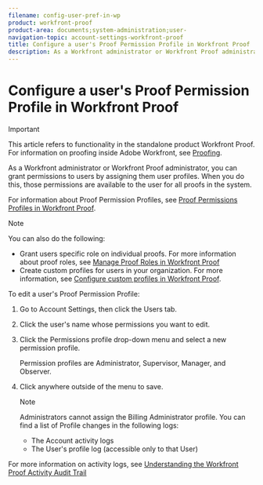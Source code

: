 ```yaml
---
filename: config-user-pref-in-wp
product: workfront-proof
product-area: documents;system-administration;user-
navigation-topic: account-settings-workfront-proof
title: Configure a user's Proof Permission Profile in Workfront Proof
description: As a Workfront administrator or Workfront Proof administrator, you can grant permissions to users by assigning them user profiles. When you do this, those permissions are available to the user for all proofs in the system.
---
```


# Configure a user's Proof Permission Profile in Workfront Proof

>[!IMPORTANT]
>
>This article refers to functionality in the standalone product Workfront Proof. For information on proofing inside Adobe Workfront, see [Proofing](../../../review-and-approve-work/proofing/proofing.md).

As a Workfront administrator or Workfront Proof administrator, you can grant permissions to users by assigning them user profiles. When you do this, those permissions are available to the user for all proofs in the system.

For information about Proof Permission Profiles, see [Proof Permissions Profiles in Workfront Proof](../../../workfront-proof/wp-acct-admin/account-settings/proof-perm-profiles-in-wp.md).

>[!NOTE]
>
>You can also do the following: 
>
>* Grant users specific role on individual proofs. For more information about proof roles, see [Manage Proof Roles in Workfront Proof](../../../workfront-proof/wp-work-proofsfiles/share-proofs-and-files/manage-proof-roles.md)
>* Create custom profiles for users in your organization. For more information, see [Configure custom profiles in Workfront Proof](../../../workfront-proof/wp-acct-admin/account-settings/configure-custom-profiles.md). 

To edit a user's Proof Permission Profile:

1. Go to Account Settings, then click the Users tab. 
1. Click the user's name whose permissions you want to edit. 
1. Click the Permissions profile drop-down menu and select a new permission profile.

   Permission profiles are Administrator, Supervisor, Manager, and Observer.

1. Click anywhere outside of the menu to save.

   >[!NOTE]
   >
   >Administrators cannot assign the Billing Administrator profile. You can find a list of Profile changes in the following logs:
   >
   >   
   >   
   >   * The Account activity logs
   >   * The User's profile log (accessible only to that User) 
   >   
   >

For more information on activity logs, see [Understanding the Workfront Proof Activity Audit Trail](../../../workfront-proof/wp-work-proofsfiles/basic-features/activity-audit-trail.md)
